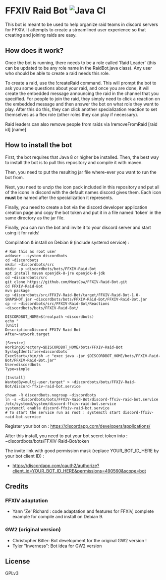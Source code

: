 # FFXIV Raid Bot ![Java CI](https://github.com/Zeuh/FFXIV-Raid-Bot/workflows/Java%20CI/badge.svg)

This bot is meant to be used to help organize raid teams in discord servers for FFXIV.
It attempts to create a streamlined user experience so that creating and joining raids are easy.

## How does it work?
Once the bot is running, there needs to be a role called 'Raid Leader' (this can be updated to be any role name in the RaidBot.java class).
Any user who should be able to create a raid needs this role.

To create a raid, use the !createRaid command. This will prompt the bot to ask you some questions about your raid, and once you are done, it will create the embedded message
announcing the raid in the channel that you specified.
For people to join the raid, they simply need to click a reaction on the embedded message and then answer the bot on what role they want to play.
After this do this, they can click another specialization reaction to set themselves as a flex role (other roles they can play if necessary).

Raid leaders can also remove people from raids via !removeFromRaid \[raid id\] \[name\]

## How to install the bot
First, the bot requires that Java 8 or higher be installed. Then, the best way to install the bot is to pull this repository
and compile it with maven.

Then, you need to put the resulting jar file where-ever you want to run the bot from.

Next, you need to unzip the icon pack included in this repository and put all of the icons in discord
with the default names discord gives them. Each icon **must** be named after the specialization it represents.

Finally, you need to create a bot via the discord developer application creation page and copy the bot token and put it in a file named 'token'
in the same directory as the jar file.

Finally, you can run the bot and invite it to your discord server and start using it for raids!

Compilation & install on Debian 9 (include systemd service) :
```
# Run this as root user
adduser --system discordbots
cd ~discordbots
mkdir ~discordbots/src
mkdir -p ~discordbots/bots/FFXIV-Raid-Bot
apt install maven openjdk-8-jre openjdk-8-jdk
cd ~discordbots/src
git clone https://github.com/MeatCow/FFXIV-Raid-Bot.git
cd FFXIV-Raid-Bot
mvn package
cp ~discordbots/src/FFXIV-Raid-Bot/target/FFXIV-Raid-Bot-1.0-SNAPSHOT.jar ~discordbots/bots/FFXIV-Raid-Bot/FFXIV-Raid-Bot.jar
cp -r ~discordbots/src/FFXIV-Raid-Bot/Reactions ~discordbots/bots/FFXIV-Raid-Bot/

DISCORDBOT_HOME=$(realpath ~discordbots)
echo "
[Unit]
Description=Discord FFXIV Raid Bot
After=network.target

[Service]
WorkingDirectory=$DISCORDBOT_HOME/bots/FFXIV-Raid-Bot
SyslogIdentifier=discordbots
ExecStart=/bin/sh -c "exec java -jar $DISCORDBOT_HOME/bots/FFXIV-Raid-Bot/FFXIV-Raid-Bot.jar"
User=discordbots
Type=simple

[Install]
WantedBy=multi-user.target" > ~discordbots/bots/FFXIV-Raid-Bot/discord-ffxiv-raid-bot.service

chown -R discordbots.nogroup ~discordbots
ln -s ~discordbots/bots/FFXIV-Raid-Bot/discord-ffxiv-raid-bot.service /etc/systemd/system/discord-ffxiv-raid-bot.service
systemctl enable discord-ffxiv-raid-bot.service
# To start the service run as root : systemctl start discord-ffxiv-raid-bot.service
```
Register your bot on : https://discordapp.com/developers/applications/

After this install, you need to put your bot secret token into : ~discordbots/bots/FFXIV-Raid-Bot/token

The invite link with good permission mask (replace YOUR_BOT_ID_HERE by your bot client ID) :
- https://discordapp.com/oauth2/authorize?client_id=YOUR_BOT_ID_HERE&permissions=490560&scope=bot

## Credits

### FFXIV adaptation
- Yann 'Ze' Richard : code adaptation and features for FFXIV, complete example for compile and install on Debian 9.

### GW2 (original version)
- Christopher Bitler: Bot development for the original GW2 version !
- Tyler "Inverness": Bot idea for GW2 version

## License
GPLv3

